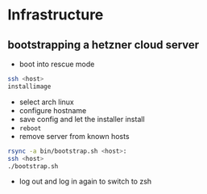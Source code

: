# Infrastructure

## bootstrapping a hetzner cloud server

- boot into rescue mode

```sh
ssh <host>
installimage
```

- select arch linux
- configure hostname
- save config and let the installer install
- `reboot`
- remove server from known hosts

```sh
rsync -a bin/bootstrap.sh <host>:
ssh <host>
./bootstrap.sh
```

- log out and log in again to switch to zsh
